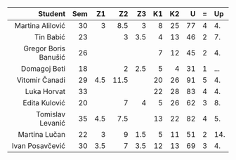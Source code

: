 | Student              | Sem | Z1  | Z2  | Z3  | K1  | K2  | U  | =   | Up  |
| --:                  | --: | --: | --: | --: | --: | --: | --:| :-- | :-- |
| Martina Alilović     | 30  | 3   | 8.5 |  3  | 8   |  25 |77  |4   |  4.  |
| Tin Babić            | 23  |     | 3   |3.5  | 4   |  13 |46  |2   |  7.  |
| Gregor Boris Banušić | 26  |     |     |     | 7   |  12 |45  |2   |  4.  |
| Domagoj Beti         | 18  |     |  2  |2.5  | 5   |   4 |31  |1   | ...  |
| Vitomir Čanadi       | 29  | 4.5 |11.5 |     | 20  |  26 |91  |5   |  4.  |
| Luka Horvat          | 33  |     |     |     | 22  |  28 |83  |4   |  4.  |
| Edita Kulović        | 20  |     |  7  |  4  | 5   |  26 |62  |3   |  8.  |
| Tomislav Levanić     | 35  | 4.5 |7.5  |     | 13  |  22 |82  |4   |  5.  |
| Martina Lučan        | 22  | 3   |  9  |1.5  | 5   |  11 |51  |2   |  14. |
| Ivan Posavčević      | 30  | 3.5 |   7 |3.5  | 12  |  13 |69  |3   |  4.  |
